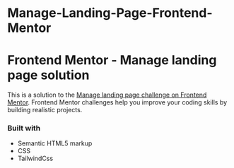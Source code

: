# Manage-Landing-Page-Frontend-Mentor

# Frontend Mentor - Manage landing page solution

This is a solution to the [Manage landing page challenge on Frontend Mentor](https://www.frontendmentor.io/challenges/manage-landing-page-SLXqC6P5). Frontend Mentor challenges help you improve your coding skills by building realistic projects. 

### Built with

- Semantic HTML5 markup
- CSS 
- TailwindCss
